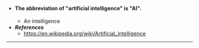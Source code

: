- #### The abbreviation of "artificial intelligence" is "AI".
    - An intelligence
- ***References***
    - https://en.wikipedia.org/wiki/Artificial_intelligence
- ---

